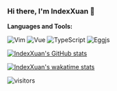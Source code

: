 ### Hi there, I'm IndexXuan 👋

**Languages and Tools:**  

![Vim](https://img.shields.io/badge/Vim-coc.nvim-yellowgreen)
![Vue](https://img.shields.io/badge/Vue-VCA-brightgreen)
![TypeScript](https://img.shields.io/badge/TypeScript-Strict-blue)
![Eggjs](https://img.shields.io/badge/Node.js-Egg-orange)

[![IndexXuan's GitHub stats](https://github-readme-stats.vercel.app/api?username=indexxuan&show_icons=true&custom_title=GitHub%20Status)](https://github.com/anuraghazra/github-readme-stats)

[![IndexXuan's wakatime stats](https://github-readme-stats.vercel.app/api/wakatime?username=indexxuan&layout=compact)](https://github.com/anuraghazra/github-readme-stats)

![visitors](https://visitor-badge.glitch.me/badge?page_id=indexxuan.indexxuan)
